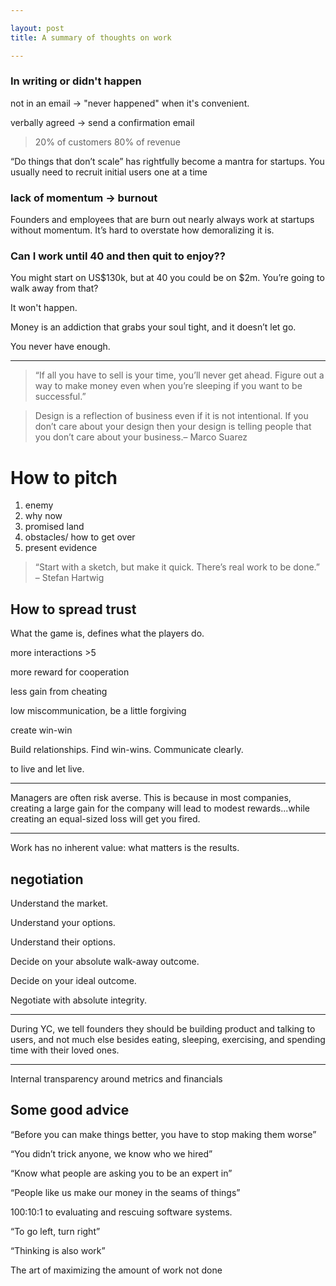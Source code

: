 ```yaml
---

layout: post
title: A summary of thoughts on work 

---
```


### In writing or didn't happen 
not in an email  ->  "never happened" when it's convenient.

verbally agreed -> send a confirmation email


> 20% of customers 80% of revenue

“Do things that don’t scale” has rightfully become a mantra for startups. You usually need to recruit initial users one at a time


### lack of momentum -> burnout

Founders and employees that are burn out nearly always work at startups without momentum. It’s hard to overstate how demoralizing it is.


### Can I work until 40 and then quit to enjoy??

You might start on US$130k, but at 40 you could be on $2m. You’re going to walk away from that?

It won't happen.

Money is an addiction that grabs your soul tight, and it doesn’t let go.

You never have enough.

<hr>


> “If all you have to sell is your time, you’ll never get ahead. Figure out a way to make money even when you’re sleeping if you want to be successful.”


> Design is a reflection of  business even if it is not intentional. If you don’t care about your design then your design is telling people that you don’t care about your business.– Marco Suarez


# How to pitch
1. enemy
2. why now 
3. promised land
4. obstacles/ how to get over
5. present evidence


> “Start with a sketch, but make it quick. There’s real work to be done.” – Stefan Hartwig



## How to spread trust

What the game is, defines what the players do.

more interactions >5 

more reward for cooperation 

less gain from cheating

low miscommunication, be a little forgiving

create win-win 

Build relationships. Find win-wins. Communicate clearly. 

to live and let live.

<hr>

Managers are often risk averse. This is because in most companies, creating a large gain for the company will lead to modest rewards...while creating an equal-sized loss will get you fired.

<hr>

Work has no inherent value: what matters is the results.

## negotiation

Understand the market.

Understand your options.

Understand their options.

Decide on your absolute walk-away outcome.

Decide on your ideal outcome.

Negotiate with absolute integrity.

<hr>

During YC, we tell founders they should be building product and talking to users, and not much else besides eating, sleeping, exercising, and spending time with their loved ones.

<hr>

Internal transparency around metrics and financials 

## Some good advice 

 “Before you can make things better, you have to stop making them worse”

 “You didn’t trick anyone, we know who we hired”

“Know what people are asking you to be an expert in”

“People like us make our money in the seams of things”

 100:10:1 to evaluating and rescuing software systems.

“To go left, turn right”

“Thinking is also work”


The art of maximizing the amount of work not done 